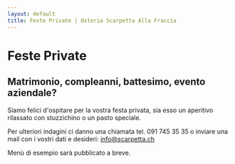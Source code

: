 ```yaml
---
layout: default
title: Feste Private | Osteria Scarpetta Alla Fraccia
---
```


Feste Private
==========

Matrimonio, compleanni, battesimo, evento aziendale?
----------------------------------------------------

Siamo felici d'ospitare per la vostra festa privata, sia esso un aperitivo rilassato con stuzzichino o un pasto speciale. 

Per ulteriori indagini ci danno una chiamata tel. 091 745 35 35 o inviare una mail con i vostri dati e desideri: <info@scarpetta.ch>

Menù di esempio sarà pubblicato a breve.
